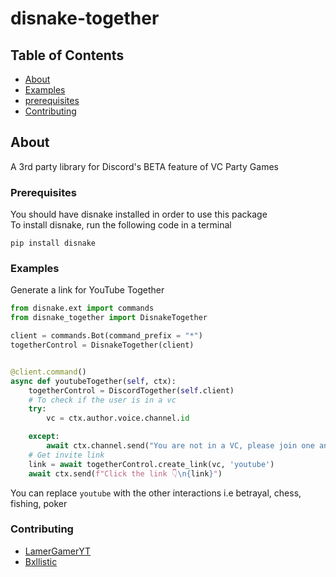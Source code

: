 # disnake-together

## Table of Contents

- [About](#about)
- [Examples](#examples)
- [prerequisites](#prerequisites)
- [Contributing](#contributing)

## About <a name = "about"></a>

A 3rd party library for Discord's BETA feature of VC Party Games
<br>


### Prerequisites

You should have disnake installed in order to use this package
<br>
To install disnake, run the following code in a terminal
```
pip install disnake
```

### Examples <a name = "examples"></a>

Generate a link for YouTube Together

```py
from disnake.ext import commands
from disnake_together import DisnakeTogether

client = commands.Bot(command_prefix = "*")
togetherControl = DisnakeTogether(client)


@client.command()
async def youtubeTogether(self, ctx):
    togetherControl = DiscordTogether(self.client)
    # To check if the user is in a vc
    try:
        vc = ctx.author.voice.channel.id

    except:
        await ctx.channel.send("You are not in a VC, please join one and then use the command")
    # Get invite link
    link = await togetherControl.create_link(vc, 'youtube')
    await ctx.send(f"Click the link 👇\n{link}")

```

You can replace `youtube` with the other interactions i.e betrayal, chess, fishing, poker

### Contributing <a name = "contributing"></a>
- [LamerGamerYT](https://github.com/lamergameryt)
- [Bxllistic](https://github.com/apurv-r)

